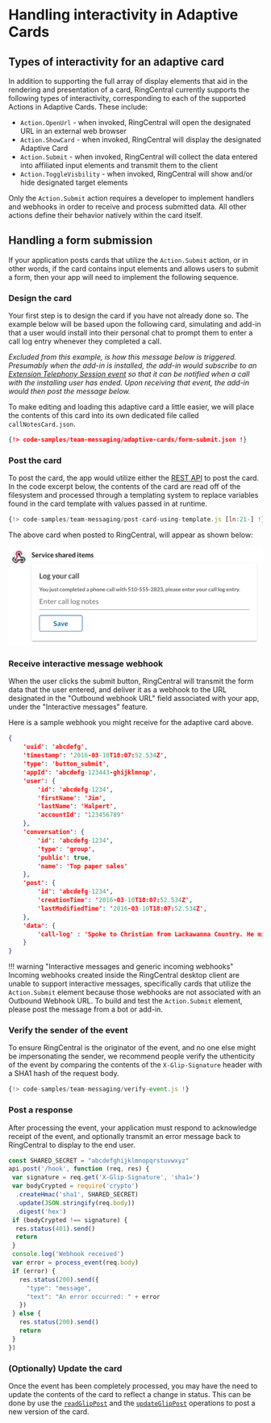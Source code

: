 # Handling interactivity in Adaptive Cards

## Types of interactivity for an adaptive card

In addition to supporting the full array of display elements that aid in the rendering and presentation of a card, RingCentral currently supports the following types of interactivity, corresponding to each of the supported Actions in Adaptive Cards. These include:

* `Action.OpenUrl` - when invoked, RingCentral will open the designated URL in an external web browser
* `Action.ShowCard` - when invoked, RingCentral will display the designated Adaptive Card 
* `Action.Submit` - when invoked, RingCentral will collect the data entered into affiliated input elements and transmit them to the client
* `Action.ToggleVisbility` - when invoked, RingCentral will show and/or hide designated target elements 

Only the `Action.Submit` action requires a developer to implement handlers and webhooks in order to receive and process submitted data. All other actions define their behavior natively within the card itself. 

## Handling a form submission

If your application posts cards that utilize the `Action.Submit` action, or in other words, if the card contains input elements and allows users to submit a form, then your app will need to implement the following sequence.

### Design the card

Your first step is to design the card if you have not already done so. The example below will be based upon the following card, simulating and add-in that a user would install into their personal chat to prompt them to enter a call log entry whenever they completed a call. 

*Excluded from this example, is how this message below is triggered. Presumably when the add-in is installed, the add-in would subscribe to an [Extension Telephony Session event](https://developers.ringcentral.com/api-reference/Extension-Telephony-Sessions-Event) so that it can be notified when a call with the installing user has ended. Upon receiving that event, the add-in would then post the message below.*

To make editing and loading this adaptive card a little easier, we will place the contents of this card into its own dedicated file called `callNotesCard.json`. 

```json
{!> code-samples/team-messaging/adaptive-cards/form-submit.json !}
```

### Post the card

To post the card, the app would utilize either the [REST API](../../posting/cards) to post the card. In the code excerpt below, the contents of the card are read off of the filesystem and processed through a templating system to replace variables found in the card template with values passed in at runtime. 

```js
{!> code-samples/team-messaging/post-card-using-template.js [ln:21-] !}
```

The above card when posted to RingCentral, will appear as shown below:

![Basic form submission](./form-submit.png)

### Receive interactive message webhook

When the user clicks the submit button, RingCentral will transmit the form data that the user entered, and deliver it as a webhook to the URL designated in the "Outbound webhook URL" field associated with your app, under the "Interactive messages" feature. 

Here is a sample webhook you might receive for the adaptive card above.

```json
{
    'uuid': 'abcdefg',
    'timestamp': '2016-03-10T18:07:52.534Z',
    'type': 'button_submit',
    'appId': 'abcdefg-123443-ghijklmnop',
    'user': {
        'id': 'abcdefg-1234',
		'firstName': 'Jim',
		'lastName': 'Halpert',
		'accountId': '123456789'
    },
	'conversation': {
        'id': 'abcdefg-1234',
        'type': 'group',
        'public': true,
        'name': 'Top paper sales'
	},
	'post': {
        'id': 'abcdefg-1234',
        'creationTime': '2016-03-10T18:07:52.534Z',
        'lastModifiedTime': '2016-03-10T18:07:52.534Z',
	},
	'data': {
	    'call-log' : 'Spoke to Christian from Lackawanna Country. He might be interested in 20 reams.'
	}
}
```

!!! warning "Interactive messages and generic incoming webhooks"
    Incoming webhooks created inside the RingCentral desktop client are unable to support interactive messages, specifically cards that utilize the `Action.Submit` element because those webhooks are not associated with an Outbound Webhook URL. To build and test the `Action.Submit` element, please post the message from a bot or add-in. 

### Verify the sender of the event

To ensure RingCentral is the originator of the event, and no one else might be impersonating the sender, we recommend people verify the uthenticity of the event by comparing the contents of the `X-Glip-Signature` header with a SHA1 hash of the request body.

```js
{!> code-samples/team-messaging/verify-event.js !}
```

### Post a response

After processing the event, your application must respond to acknowledge receipt of the event, and optionally transmit an error message back to RingCentral to display to the end user. 

```js
const SHARED_SECRET = "abcdefghijklmnopqrstuvwxyz"
api.post('/hook', function (req, res) {
 var signature = req.get('X-Glip-Signature', 'sha1=')
 var bodyCrypted = require('crypto')
  .createHmac('sha1', SHARED_SECRET)
  .update(JSON.stringify(req.body))
  .digest('hex')
 if (bodyCrypted !== signature) {
  res.status(401).send()
  return
 }
 console.log('Webhook received')
 var error = process_event(req.body)
 if (error) {
   res.status(200).send({
     "type": "message",
	 "text": "An error occurred: " + error
   })
 } else {
   res.status(200).send()
   return
 }
})
```

### (Optionally) Update the card

Once the event has been completely processed, you may have the need to update the contents of the card to reflect a change in status. This can be done by use the [`readGlipPost`](https://developers.ringcentral.com/api-reference/Posts/readGlipPost) and the [`updateGlipPost`](https://developers.ringcentral.com/api-reference/Posts/patchGlipPost) operations to post a new version of the card. 



